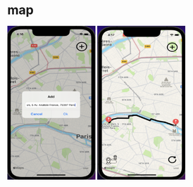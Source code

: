 # map

<img src="Images/Address.png" width="200" height="350" >

<img src="Images/Route.png" width="200" height="350" >
